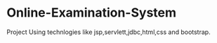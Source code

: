 # Online-Examination-System
Project Using technlogies like jsp,servlett,jdbc,html,css and bootstrap.
